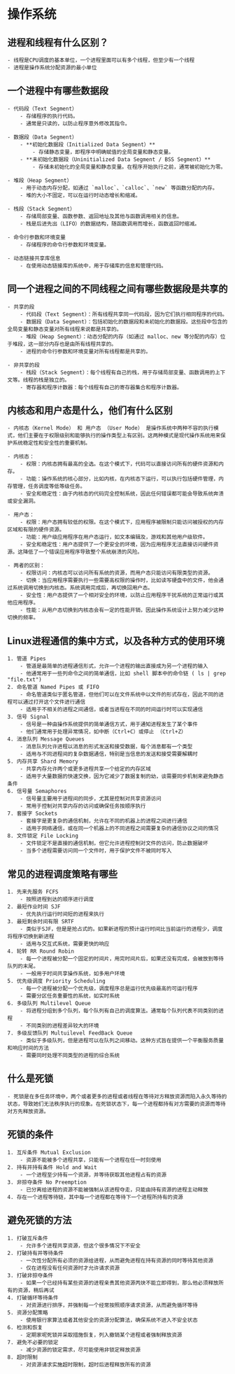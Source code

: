 # 操作系统

## 进程和线程有什么区别？
    - 线程是CPU调度的基本单位，一个进程里面可以有多个线程，但至少有一个线程
    - 进程是操作系统分配资源的最小单位

## 一个进程中有哪些数据段
    - 代码段（Text Segment）
        - 存储程序的执行代码。
        - 通常是只读的，以防止程序意外修改其指令。

    - 数据段（Data Segment）
        - **初始化数据段（Initialized Data Segment）**
            - 存储静态变量，即程序中明确赋值的全局变量和静态变量。
        - **未初始化数据段（Uninitialized Data Segment / BSS Segment）**
            - 存储未初始化的全局变量和静态变量。在程序开始执行之前，通常被初始化为零。

    - 堆段（Heap Segment）
        - 用于动态内存分配，如通过 `malloc`、`calloc`、`new` 等函数分配的内存。
        - 堆的大小不固定，可以在运行时动态增长和缩减。

    - 栈段（Stack Segment）
        - 存储局部变量、函数参数、返回地址及其他与函数调用相关的信息。
        - 栈是后进先出（LIFO）的数据结构，随函数调用而增长，函数返回时缩减。

    - 命令行参数和环境变量
        - 存储程序的命令行参数和环境变量。

    - 动态链接共享库信息
        - 在使用动态链接库的系统中，用于存储库的信息和管理代码。
    
## 同一个进程之间的不同线程之间有哪些数据段是共享的
    - 共享的段
        - 代码段（Text Segment）：所有线程共享同一代码段，因为它们执行相同程序的代码。
        - 数据段（Data Segment）：包括初始化的数据段和未初始化的数据段。这些段中包含的全局变量和静态变量对所有线程来说都是共享的。
        - 堆段（Heap Segment）：动态分配的内存（如通过 malloc、new 等分配的内存）位于堆段，这一部分内存也是由所有线程共享的。
        - 进程的命令行参数和环境变量对所有线程都是共享的。

    - 非共享的段
        - 栈段（Stack Segment）：每个线程有自己的栈，用于存储局部变量、函数调用的上下文等。线程的栈是独立的。
        - 寄存器和程序计数器：每个线程有自己的寄存器集合和程序计数器。

## 内核态和用户态是什么，他们有什么区别
    - 内核态（Kernel Mode） 和 用户态 （User Mode） 是操作系统中两种不容的执行模式，他们主要在于权限级别和能够执行的操作类型上有区别。这两种模式是现代操作系统用来保护系统稳定性和安全性的重要机制。

    - 内核态：
        - 权限：内核态拥有最高的全选。在这个模式下，代码可以直接访问所有的硬件资源和内存。
        - 功能：操作系统的核心部分，比如内核，在内核态下运行，可以执行包括硬件管理，内存管理，任务调度等低等级任务。
        - 安全和稳定性：由于内核态的代码完全控制系统，因此任何错误都可能会导致系统奔溃或安全漏洞。
    
    - 用户态：
        - 权限：用户态拥有较低的权限。在这个模式下，应用程序被限制只能访问被授权的内存区域和有限的硬件资源。
        - 功能：用户级应用程序在用户态运行，如文本编辑及，游戏和其他用户级软件。
        - 安全和稳定性：用户态提供了一个更安全的环境，因为应用程序无法直接访问硬件资源。这降低了一个错误应用程序导致整个系统崩溃的风险。
    
    - 两者的区别：
        - 权限访问：内核态可以访问所有系统的资源，而用户态只能访问有限类型的资源。
        - 切换：当应用程序需要执行一些需要高权限的操作时，比如读写硬盘中的文件，他会通过系统调用切换到内核态。系统调用完成后，再切换回用户态。
        - 安全性：用户态提供了一个相对安全的环境，以防止应用程序干扰系统的正常运行或其他应用程序。
        - 性能：从用户态切换到内核态会有一定的性能开销，因此操作系统设计上努力减少这种切换的频率。

## Linux进程通信的集中方式，以及各种方式的使用环境
    1. 管道 Pipes
        - 管道是最简单的进程通信形式，允许一个进程的输出直接成为另一个进程的输入
        - 他通常用于一些列命令之间的简单通信，比如 shell 脚本中的命令链 ( ls | grep "file.txt")
    2. 命名管道 Named Pipes 或 FIFO
        - 命名管道类似于匿名管道，但他们可以在文件系统中以文件的形式存在，因此不同的进程可以通过打开这个文件进行通信
        - 适用于不相关的进程之间通信，或者当进程在不同的时间运行时可以实现通信
    3. 信号 Signal
        - 信号是一种由操作系统提供的简单通信方式，用于通知进程发生了某个事件
        - 他们通常用于处理异常情况，如中断（Ctrl+C）或停止 （Ctrl+Z）
    4. 消息队列 Message Queues
        - 消息队列允许进程以消息的形式发送和接受数据，每个消息都有一个类型
        - 适用与不同进程间的复杂数据通信，特别是当信息的发送和接受需要解耦时
    5. 内存共享 Shard Memory
        - 共享内存允许两个或更多进程共享一个给定的内存区域
        - 适用于大量数据的快速交换，因为它减少了数据复制的幼，谈需要同步机制来避免静态条件
    6. 信号量 Semaphores
        - 信号量主要用于进程间的同步，尤其是控制对共享资源访问
        - 常用于控制对共享内存的访问或确保任务按顺序执行
    7. 套接字 Sockets
        - 套接字是更复杂的通信机制，允许在不同的机器上的进程之间进行通信
        - 适用于网络通信，或在同一个机器上的不同进程之间需要复杂的通信协议之间的情况
    8. 文件锁定 File Locking
        - 文件锁定不是直接的通信机制，但它允许进程控制对文件的访问，防止数据破坏
        - 当多个进程需要访问同一个文件时，用于保护文件不被同时写入

## 常见的进程调度策略有哪些
    1. 先来先服务 FCFS
        - 按照进程到达的顺序进行调度
    2. 最短作业时间 SJF
        - 优先执行运行时间短的进程来执行
    3. 最短剩余时间有限 SRTF
        - 类似于SJF，但是是抢占式的。如果新进程的预计运行时间比当前运行的进程少，调度将程序切换到新进程
        - 适用与交互式系统，需要更快的响应
    4. 轮转 RR Round Robin
        - 每一个进程被分配一个固定的时间片，用完时间片后，如果还没有完成，会被放到等待队列的末尾。
        - 一般用于时间共享操作系统，如多用户环境
    5. 优先级调度 Priority Scheduling
        - 每一个进程被分配一个优先级，调度程序总是运行优先级最高的可运行程序
        - 需要分区任务重要性的系统，如实时系统
    6. 多级队列 Multilevel Queue
        - 将进程分组到多个队列，每个队列有自己的调度算法。通常每个队列代表不同类别的进程
        - 不同类别的进程差异较大的环境
    7. 多级反馈队列 Multuilevel FeedBack Queue
        - 类似于多级队列，但是进程可以在队列之间移动。这种方式旨在提供一个平衡服务质量和响应时间的方法
        - 需要同时处理不同类型的进程的综合系统

## 什么是死锁 
    - 死锁是在多任务环境中，两个或者更多的进程或者线程在等待对方释放资源而陷入永久等待的状态，导致她们无法秩序执行的现象。在死锁状态下，每一个进程都持有对方需要的资源而等待对方先释放资源。

## 死锁的条件
    1. 互斥条件 Mutual Exclusion
        - 资源不能被多个进程共享，只能有一个进程在任一时刻使用
    2. 持有并持有条件 Hold and Wait
        - 一个进程至少持有一个资源，并等待获取其他进程占有的资源
    3. 非掠夺条件 No Preemption
        - 已分离给进程的资源不能被强制从该进程夺走，只能由持有资源的进程主动释放
    4. 存在一个进程等待链，其中每一个进程都在等待下一个进程所持有的资源

## 避免死锁的方法
    1. 打破互斥条件
        - 允许多个进程共享资源，但这个很多情况下不安全
    2. 打破持有并等待条件
        - 一次性分配所有必须的资源给进程，从而避免进程在持有资源的同时等待其他资源
        - 仅在进程没有任何资源时才允许请求资源
    3. 打破非掠夺条件
        - 如果一个已经持有某些资源的进程亲贵其他资源丙炔不能立即得到，那么他必须释放所有的资源，稍后再试
    4. 打破循环等待条件
        - 对资源进行排序，并强制每一个经常按照顺序请求资源，从而避免循环等待
    5. 资源分配策略
        - 使用银行家算法或者其他安全的资源分配算法，确保系统不进入不安全状态
    6. 检测和恢复
        - 定期家呢死锁并采取措施恢复，列入撤销某个进程或者强制释放资源
    7. 避免不必要的锁定
        - 减少资源的锁定需求，尽可能使用非锁定释放资源
    8. 超时限制
        - 对资源请求实施超时限制，超时后进程释放所有的资源